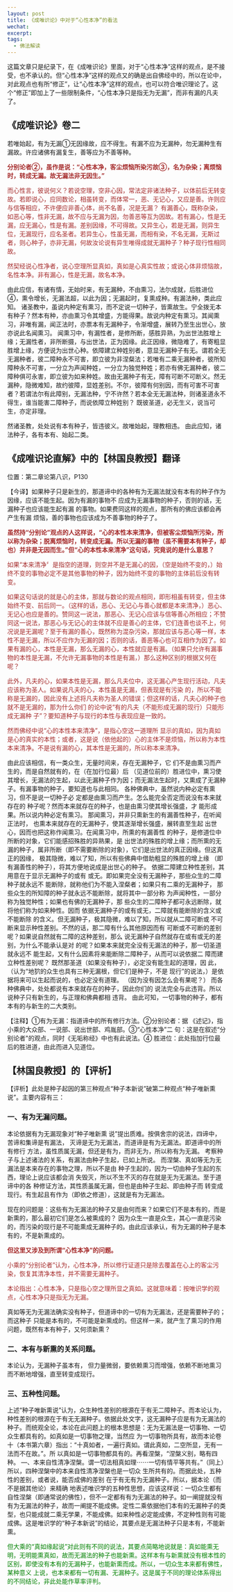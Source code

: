 ```yaml
---
layout: post
title: 《成唯识论》中对于“心性本净”的看法
wechat: 
excerpt: 
tags:
  - 佛法解读
---
```


这篇文章只是纪录下，在《成唯识论》里面，对于“心性本净”这样的观点，是不接受，也不承认的。但“心性本净”这样的观点又的确是出自佛经中的，所以在论中，对此观点也有所“修正”，让“心性本净”这样的观点，也可以符合唯识理论了。这个“修正”即加上了一些限制条件，“心性本净只是指无为无漏”，而非有漏的凡夫了。

## 《成唯识论》卷二

若唯始起，有为无漏①无因缘故，应不得生。有漏不应为无漏种，勿无漏种生有漏故。许应诸佛有漏复生，善等应为不善等种。

<span style="color:brown"><b>分别论者②，虽作是说：“心性本净，客尘烦恼所染污故③，名为杂染；离烦恼时，转成无漏。故无漏法非无因生。”</b></span>

<span style="color:brown">而心性言，彼说何义？若说空理，空非心因，常法定非诸法种子，以体前后无转变故。若即说心，应同数论，相虽转变，而体常一，恶、无记心，又应是善。许则应与信等相应，不许便应非善心体，尚不名善，况是无漏？ 有漏善心，既称杂染，如恶心等，性非无漏，故不应与无漏为因，勿善恶等互为因故。若有漏心，性是无漏，应无漏心，性是有漏。差别因缘，不可得故。又异生心，若是无漏，则异生位，无漏现行，应名圣者。若异生心，性虽无漏，而相有染，不名无漏，无斯过者，则心种子，亦非无漏，何故汝论说有异生唯得成就无漏种子？种子现行性相同故。 

<span style="color:brown">然契经说心性净者，说心空理所显真如，真如是心真实性故；或说心体非烦恼故，名性本净。非有漏心，性是无漏，故名本净。

由此应信，有诸有情，无始时来，有无漏种，不由熏习，法尔成就，后胜进位④，熏令增长，无漏法超，以此为因；无漏起时，复熏成种。有漏法种，类此应知。 诸圣教中，虽说内种定有熏习，而不定说一切种子，皆熏故生。宁全拨无本有种子？然本有种，亦由熏习令其增盛，方能得果。故说内种定有熏习。其闻熏习，非唯有漏，闻正法时，亦票本有无漏种子，令渐增盛，展转乃至生出世心，放亦说此名闻熏习。 闻熏习中，有漏性者，是修所断，感胜异熟，为出世法胜增上缘；无漏性者，非所断摄，与出世法，正为因缘。此正因缘，微隐难了，有寄粗显胜增上缘，方便说为出世心种。依障建立种姓别者，意显无漏种子有无。谓若全无无漏种者，彼二障种永不可害，即立彼为非涅粲法；若唯有二乘无漏种者，彼所知障种永不可害，一分立为声闻种姓，一分立为独觉种姓；若亦有佛无漏种者，彼二障种俱可永害，即立彼为如来种姓。故由无漏种子有无，障有可断不可断义。然无漏种，隐微难知，故约彼障，显姓差别。不尔，彼障有何别因，而有可害不可害者？若谓法尔有此障别，无漏法种，宁不许然？若本全无无漏法种，则诸圣道永不得生，谁当能害二障种子，而说依障立种姓别？ 既彼圣道，必无生义，说当可生，亦定非理。

然诸圣教，处处说有本有种子，皆违彼义。故唯始起，理教相违。 由此应知，诸法种子，各有本有、始起二类。

## 《成唯识论直解》中的【林国良教授】翻译
位置：第二章论第八识，P130

【今译】如果种子只是新生的，那道谛中的各种有为无漏法就没有本有的种子作为因缘，应该不能生起。因为有漏的事物不 应成为无漏事物的种子，否则的话，无漏种子也应该能生起有漏 的事物。如果费同这样的观点，那所有的佛应该都会再产生有漏 烦恼，善的事物也应该成为不善事物的种子了。 

<span style="color:brown"><b>虽然持“分别论”观点的人这样说，“心的本性本来清净，但被客尘烦恼所污染，所以称为杂染；脱离烦恼时，转变成无漏。所以无漏的事物（虽不需要本有种子，却也）并非是无因而生。”但“心的本性本来清净”这句话，究竟说的是什么意思？</b></span>

<span style="color:brown">如果“本来清净〞是指空的道理，则空并不是无漏心的因，（空是始终不变的，）始终不变的事物必定不是其他事物的种子，因为始终不变的事物的主体前后没有转变。

<span style="color:brown">如果这句话说的就是心的主体，那就与数论的观点相同，即形相虽有转变，但主体始终不变、前后同一。（这样的话，恶心、无记心与善心就都是本来清净，）恶心、 无记心也应是善的。赞同这一说法，那恶心、无记心应该与信等善心所相应；不赞同这一说法，那恶心与无记心的主体就不应是善心的主体，它们连善也谈不上，何况说是无漏呢？至于有漏的善心，既然称为混杂污染，那就应该与恶心等一样，本性不是无漏，所以不应作为无漏的因；否则的话，善恶等心也可互相作为因了。如果有漏的心，本性是无漏，那么无漏的心，本性就应是有漏。（如果只允许有漏事物的本性是无漏，不允许无漏事物的本性是有漏，）那么这种区别的根据又何在呢？

<span style="color:brown">此外，凡夫的心，如果本性是无漏，那么凡夫位中，这无漏心产生现行活动，凡夫应该称为圣人。如果说凡夫的心，本性虽是无漏，但表现是有污染 的，所以不能称是无漏的，因此没有上述将凡夫称为圣人的错误；但这样的话，凡夫心的种子也就不是无漏的，那为什么你们 的论中说“有的凡夫（不能形成无漏的现行）只能形成无漏种 子”？要知道种子与现行的本性与表现应是一致的。 

<span style="color:brown">然而佛经中说“心的本性本来清净”，是指心空这一道理所 显示的真如，因为真如是心的真实的本性；或者，这是说（依他起的）心的主体不是烦恼，所以称为本性本来清净。不是说有漏的心，其本性是无漏的，所以称本来清净。

由此应该相信，有一类众生，无量时间来，存在无漏种子，它 们不是由熏习而产生的，而是自然就有的，在（在加行位最）后 （见道位前的）胜进位中，熏习使其增长，无漏法的生起，以此无漏种子作为因；而无漏法生起时，又熏成了无漏种子。有漏事物的种子，要知道也与此相同。 各种佛典中，虽然说内种必定有熏习，但不是说一切种子必 定都是由熏习而产生。怎么能完全否定而说没有本来就存在的 种子呢？然而本来就存在的种子，也是由熏习使其增长强盛，才 能形成果。所以说内种必定有熏习。 那闻熏习，并非只熏新生的有漏善性种子，在听闻正法时， 也熏本来就存在的无漏种子，使其逐渐增长强盛，展转直至生起 出世心，因而也把这称作闻熏习。在闻熏习中，所熏的有漏善性 的种子，是修道位中所断的对象，它们能感招殊胜的异熟果，是 出世法的殊胜的增上缘；而所熏的无漏的种子，属非所断（即不需要断除的对象），它们是出世法的真正因缘。但这真正的因缘， 极其隐微，难以了知，所以有些佛典中借助粗显的殊胜的增上缘 （即有漏善性的种子），将其方便地说成是出世心的种子。 依据二障建立种性差别，其用意在于显示无漏种子的或有 或无。即如果完全没有无漏种子，那些众生的二障种子就永远不 能断除，就称他们为不能入涅粲者；如果只有二乘的无漏种子， 那些众生的所知障的种子就永远不能断除，就将其中一部分称 为声闻种性，一部分称为独觉种性；如果也有佛的无漏种子，那 些众生的二障种子都可永远断除，就将他们称为如来种性。因而 依据无漏种子的或有或无，二障就有能断除的含义或不能断除 的含义。但无漏种子，极其隐微，难以了知，所以就从二障可断或 不可断来显示种性差别。不然的话，那二障有什么其他原因而有 可断或不可断的差别呢？如果说自然就有二障的这种差别，那么 说无漏种子自然就存在或有或无的差别，为什么不能承认是对 的呢？如果本来就完全没有无漏法的种子，那一切圣道就永远不 能生起，又有什么因素将来能断除二障种子，从而可以说依据二 障而建立种性差别呢？ 既然那圣道（如果没有种子），必定没有能生起的道理，因 此，（认为“地狖的众生也具有三种无漏根，但它们是种子，不是 现行”的说法，）是依据将来可以生起而说的，也必定没有道理。 （因为没有因怎么会有果呢？） 而各种佛典中，处处都说有本来就存在的种子，因此你们的 说法完全与此违背。所以说种子只有新生的，与正理和佛典都相 违背。 由此可知，一切事物的种子，都有本有的与新生的二大类别。

【注释】①有为无漏：指道谛中的所有修行方法。②分别论者：据 《述记》，指小乘的大众部、一说部、说出世部、鸡胤部。③“心性本净”二 句：这是在叙述“分别论者"的观点，同时《无垢称经》中也有此说法。④ 胜进位：此处指加行位最后的胜进道，由此而进入见道位。

## 【林国良教授】的【评析】

【评析】此处是种子起因的第三种观点“种子本新说”破第二种观点“种子唯新熏说”。主要内容有三： 

### 一、有为无漏问题。

本论依据有为无漏现象对“种子唯新熏 说”提出质难。按俱舍宗的说法，四谛中，苦谛和集谛是有漏法， 灭谛是无为无漏法，而道谛是有为无漏法。即道谛中的所有修行 方法，虽性质属无漏，但还是有为，而非无为，所以称有为无漏。 考察种子与上述诸法的关系，有漏法由种子生起，已如上所说。 而涅槃、真如等无为无漏法是本来存在的事物之理，所以不是由 种子生起的，因为一切由种子生起的东西，理论上说应该都会消 失毁灭，所以不生不灭的存在就是无为无漏法。至于道谛中的各 种修证方法，其性质虽属无漏，但也是由种子生起、即由种子而 转变成现行。有生起且有作为（即依之修道），这就是有为无漏法。

现在的问题是：这些有为无漏法的种子又是由何而来？如果它们不是本有的，而是新熏的，那么最初它们是怎么被熏成的？ 因为众生一直是众生，其心一直是污染的，而污染的现行是不可能熏成无漏种子的。由此应该承认，有为无漏的种子是本有的，不是新熏成的。

<span style="color:brown"><b>但这里又涉及到所谓“心性本净”的问题。</b><span>

<span style="color:brown">小乘的“分别论者”认为，心性本净，所以修行证道只是除去覆盖在心上的客尘污染，恢复其清净本性，并不需要无漏种子。

<span style="color:brown">本论指出：心性本净，只是指心空之理所显之真如。这就意味着：按唯识学的观点，心性本净只是指无为无漏。

真如等无为无漏法确实没有种子，但道谛中的一切有为无漏法，还是需要种子的；而这种子 只能是本有的，不可能是新熏成的。但这样一来，就产生了熏习的作用问题，既然有本有种子，又何须新熏？ 

### 二、本有与新熏的关系问题。

本论认为，无漏种子虽本有， 但力量微弱，要依赖熏习而增强，依赖不断地熏习而不断地增强，直至转变成现行。 

### 三、五种性问题。

上述“种子唯新熏说”认为，众生种性差别的根源在于有无二障种子。而本论认为，种性差别的根源在于有无无漏种子。依据此处文字，这无漏种子应是有为无漏法的种子。而统观全论，本论在此问题上的根本思想是：无为无漏法是一切事物、一切众生都具有的。如真如是一切事物之理，当然应 为一切事物所具有，故而本论卷十（本书第六章）指出：“十真如者，一遍行真如。谓此真如，二空所显，无有一法而不在故。”。所 以真如是一切事物都具有的。再看涅槃，“涅槃义别，略有四种。 —、本来自性清净涅槃。谓一切法相真如理⋯⋯一切有情平等共有。”（同上）所以，四种涅槃中的本来自性清净涅槃也是一切众 生所共有的。而据此处，五种性的差别，或者说，能否成佛的差别 在于有无有为无漏种子。所以，据本论（而不是据其他论）来精确 地表述唯识学的五种性思想，应该这样说：一切众生都有自性涅槃（即通常说的佛性），但不一定都有有为无漏法的种子。如一阐提就没有有为无漏法的种子，故而一阐提不能成佛。定性二乘依据他们本有的无漏种子的类型，也只能成就二乘无学果，不能成佛。如来种性必定能成佛，不定种性则有可能成佛。这是唯识学的“种子本新说”的结论，其要点是无漏法种子只是本有，不能新熏。

<span style="color:green">但大乘的“真如缘起说”对此则有不同的说法，其要点简略地说就是：真如能熏无明，无明能熏真如，故而无漏法的种子也能新熏。这样本有与新熏就没有根本性的区别，即使没有本有的无漏种子，也能新熏而成。所以，一切众生本来都有佛性，某种意义 上说，也本来都有一切有漏、无漏种子。这是属于不同的理论体系得出的不同结论，非此处能作草率评判。

